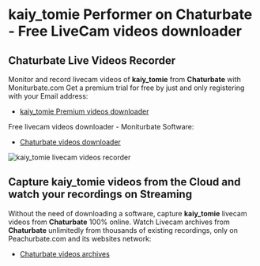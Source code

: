 # kaiy_tomie Performer on Chaturbate - Free LiveCam videos downloader

## Chaturbate Live Videos Recorder

Monitor and record livecam videos of **kaiy_tomie** from **Chaturbate** with Moniturbate.com
Get a premium trial for free by just and only registering with your Email address:
* [kaiy_tomie Premium videos downloader](https://moniturbate.com/request-demo-licence-key.html)

Free livecam videos downloader - Moniturbate Software:
* [Chaturbate videos downloader](https://moniturbate.com/moniturbate-download-software.html)

![kaiy_tomie livecam videos recorder](https://peachurnet.com/templates/moniturbate-software.png)


## Capture kaiy_tomie videos from the Cloud and watch your recordings on Streaming

Without the need of downloading a software, capture **kaiy_tomie** livecam videos from **Chaturbate** 100% online.
Watch Livecam archives from **Chaturbate** unlimitedly from thousands of existing recordings, only on Peachurbate.com and its websites network:
* [Chaturbate videos archives](https://peachurnet.com/)